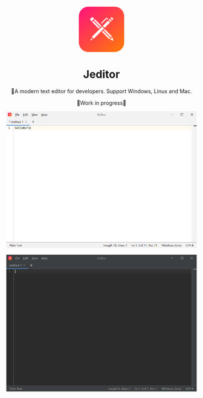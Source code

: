 <p align='center'>
  <img src='https://raw.githubusercontent.com/xbmlz/jeditor/main/src/main/resources/icons/logo.svg' alt='jeditor' width='120'/>
</p>

<h1 align="center">Jeditor</h1>

<p align="center">
    🚀A modern text editor for developers. Support Windows, Linux and Mac.
</p>

<p align="center">
  🚧Work in progress🚧
</p>

![light](https://raw.githubusercontent.com/xbmlz/jeditor/main/screenshots/light.jpg)

![dark](https://raw.githubusercontent.com/xbmlz/jeditor/main/screenshots/dark.jpg)